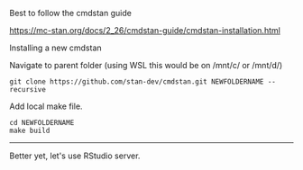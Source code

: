 Best to follow the cmdstan guide

https://mc-stan.org/docs/2_26/cmdstan-guide/cmdstan-installation.html

Installing a new cmdstan

Navigate to parent folder (using WSL this would be on /mnt/c/ or /mnt/d/)

`git clone https://github.com/stan-dev/cmdstan.git NEWFOLDERNAME --recursive`

Add local make file.

```
cd NEWFOLDERNAME
make build
```


---

Better yet, let's use RStudio server.
